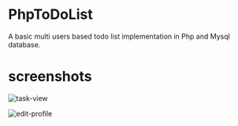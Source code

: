 # PhpToDoList
A basic multi users based todo list implementation in Php and Mysql database.

# screenshots

![task-view](https://github.com/user-attachments/assets/21770a5c-ee14-4558-97aa-513e1d36742c)


![edit-profile](https://github.com/user-attachments/assets/a765090c-afed-4ee4-b24e-a82fd84e5314)
